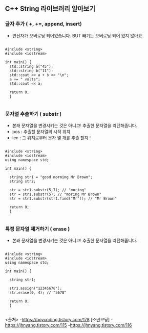 ## C++ String 라이브러리 알아보기

### 글자 추가 ( +, +=, append, insert)

- 연산자가 오버로딩 되어있습니다. BUT 빼기는 오버로딩 되어 있지 않아요. 

```

#include <string> 
#include <iostream> 

int main() { 
  std::string a("45"); 
  std::string b("11"); 
  std::cout << a + b << "\n"; 
  a += " volts"; 
  std::cout << a; 
  
  return 0; 
  }
  
```

### 문자열 추출하기 ( substr )

- 본래 문자열을 변경시키는 것은 아니고! 추출한 문자열을 리턴해줍니다.
- pos : 추출할 문자열의 시작 위치
- len : 그 위치로부터 문자 몇 개를 추출 할지 !

```

#include <string> 
#include <iostream> 
using namespace std;

int main() { 

  string str1 = "good morning Mr Brown";
  string str2;
  
  str = str1.substr(5,7); // "moring"
  str = str1.substr(5); // "moring Mr Brown"
  str = str1.substr(str1.find("Mr")); // "Mr Brown"
  
  return 0; 
  }
  
```

### 특정 문자열 제거하기 ( erase )

- 본래 문자열을 변경시키는 것은 아니고! 추출한 문자열을 리턴해줍니다.

```

#include <string> 
#include <iostream> 
using namespace std;

int main() { 

  string str1;
  
  str1.assign("12345678");
  str.erase(0, 4); // "5678"
  
  return 0; 
  }
  
```
<출처>
-https://boycoding.tistory.com/178 [소년코딩]
-https://jhnyang.tistory.com/115
-https://jhnyang.tistory.com/116
